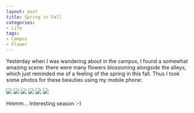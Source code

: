 ```yaml
---
layout: post
title: Spring in Fall
categories:
- Life
tags:
- Campus
- Flower
---
```


Yesterday when I was wandering about in the campus, I found a somewhat amazing scene: there were many flowers blossoming alongside the alleys, which just reminded me of a feeling of the spring in this fall. Thus I took some photos for these beauties using my mobile phone:


[![](http://yihui.name/cn/wp-content/uploads/1191568034_0.jpg)](http://yihui.name/cn/wp-content/uploads/1191568034_1.jpg) [![](http://yihui.name/cn/wp-content/uploads/1191568424_0.jpg)](http://yihui.name/cn/wp-content/uploads/1191568424_1.jpg) [![](http://yihui.name/cn/wp-content/uploads/1191568608_0.jpg)](http://yihui.name/cn/wp-content/uploads/1191568608_1.jpg)
[![](http://yihui.name/cn/wp-content/uploads/1191568788_0.jpg)](http://yihui.name/cn/wp-content/uploads/1191568788_1.jpg) [![](http://yihui.name/cn/wp-content/uploads/1191568904_0.jpg)](http://yihui.name/cn/wp-content/uploads/1191568904_1.jpg) [![](http://yihui.name/cn/wp-content/uploads/1191568976_0.jpg)](http://yihui.name/cn/wp-content/uploads/1191568976_1.jpg)


Hmmm... Interesting season :-)
